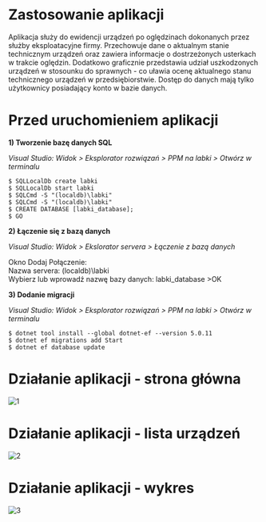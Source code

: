 # Zastosowanie aplikacji

Aplikacja służy do ewidencji urządzeń po oględzinach dokonanych przez służby eksploatacyjne firmy. Przechowuje dane o aktualnym stanie technicznym urządzeń oraz zawiera informacje o dostrzeżonych usterkach w trakcie oględzin. Dodatkowo graficznie przedstawia udział uszkodzonych urządzeń w stosounku do sprawnych - co uławia ocenę aktualnego stanu technicznego urządzeń w przedsiębiorstwie.
Dostęp do danych mają tylko użytkownicy posiadający konto w bazie danych.

# Przed uruchomieniem aplikacji

**1) Tworzenie bazę danych SQL**

*Visual Studio: Widok > Eksplorator rozwiązań > PPM na labki > Otwórz w terminalu*
```
$ SQLLocalDb create labki
$ SQLLocalDb start labki
$ SQLCmd -S "(localdb)\labki"
$ SQLCmd -S "(localdb)\labki"
$ CREATE DATABASE [labki_database];
$ GO

```
**2) Łączenie się z bazą danych**

*Visual Studio: Widok > Ekslorator servera > Łączenie z bazą danych*

Okno Dodaj Połączenie:<br/>
Nazwa servera: (localdb)\labki<br/>
Wybierz lub wprowadź nazwę bazy danych: labki_database >OK

**3) Dodanie migracji**

*Visual Studio: Widok > Eksplorator rozwiązań > PPM na labki > Otwórz w terminalu*


```
$ dotnet tool install --global dotnet-ef --version 5.0.11
$ dotnet ef migrations add Start
$ dotnet ef database update

```

# Działanie aplikacji - strona główna


![1](https://user-images.githubusercontent.com/91375599/155885642-20b37914-107e-472d-a147-4a02f8077942.PNG)


# Działanie aplikacji - lista urządzeń

![2](https://user-images.githubusercontent.com/91375599/155885648-e9002646-59a3-45fe-90b7-ac5eb79c2666.PNG)

# Działanie aplikacji - wykres

![3](https://user-images.githubusercontent.com/91375599/155885653-a7bac138-a9cd-4e96-8240-53333df0a581.png)
